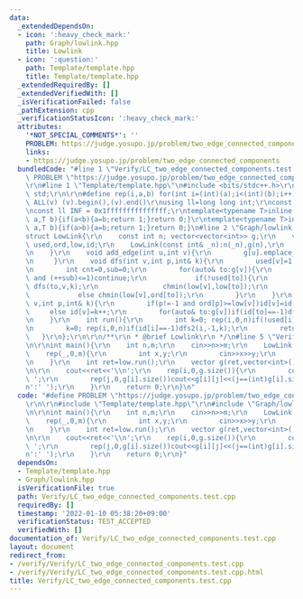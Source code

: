 ```yaml
---
data:
  _extendedDependsOn:
  - icon: ':heavy_check_mark:'
    path: Graph/lowlink.hpp
    title: Lowlink
  - icon: ':question:'
    path: Template/template.hpp
    title: Template/template.hpp
  _extendedRequiredBy: []
  _extendedVerifiedWith: []
  _isVerificationFailed: false
  _pathExtension: cpp
  _verificationStatusIcon: ':heavy_check_mark:'
  attributes:
    '*NOT_SPECIAL_COMMENTS*': ''
    PROBLEM: https://judge.yosupo.jp/problem/two_edge_connected_components
    links:
    - https://judge.yosupo.jp/problem/two_edge_connected_components
  bundledCode: "#line 1 \"Verify/LC_two_edge_connected_components.test.cpp\"\n#define\
    \ PROBLEM \"https://judge.yosupo.jp/problem/two_edge_connected_components\"\r\n\
    \r\n#line 1 \"Template/template.hpp\"\n#include <bits/stdc++.h>\r\nusing namespace\
    \ std;\r\n\r\n#define rep(i,a,b) for(int i=(int)(a);i<(int)(b);i++)\r\n#define\
    \ ALL(v) (v).begin(),(v).end()\r\nusing ll=long long int;\r\nconst int inf = 0x3fffffff;\r\
    \nconst ll INF = 0x1fffffffffffffff;\r\ntemplate<typename T>inline bool chmax(T&\
    \ a,T b){if(a<b){a=b;return 1;}return 0;}\r\ntemplate<typename T>inline bool chmin(T&\
    \ a,T b){if(a>b){a=b;return 1;}return 0;}\n#line 2 \"Graph/lowlink.hpp\"\n\r\n\
    struct LowLink{\r\n    const int n; vector<vector<int>> g;\r\n    vector<int>\
    \ used,ord,low,id;\r\n    LowLink(const int& _n):n(_n),g(n),\r\n        used(n,0),ord(n,0),low(n,0),id(n,-1){\r\
    \n    }\r\n    void add_edge(int u,int v){\r\n        g[u].emplace_back(v); g[v].emplace_back(u);\r\
    \n     }\r\n    void dfs(int v,int p,int& k){\r\n        used[v]=1; low[v]=ord[v]=k++;\r\
    \n        int cnt=0,sub=0;\r\n        for(auto& to:g[v]){\r\n            if(to==p\
    \ and (++sub)<=1)continue;\r\n            if(!used[to]){\r\n                cnt++;\
    \ dfs(to,v,k);\r\n                chmin(low[v],low[to]);\r\n            }\r\n\
    \            else chmin(low[v],ord[to]);\r\n        }\r\n    }\r\n    void dfs2(int\
    \ v,int p,int& k){\r\n        if(p!=-1 and ord[p]>=low[v])id[v]=id[p];\r\n   \
    \     else id[v]=k++;\r\n        for(auto& to:g[v])if(id[to]==-1)dfs2(to,v,k);\r\
    \n    }\r\n    int run(){\r\n        int k=0; rep(i,0,n)if(!used[i])dfs(i,-1,k);\r\
    \n        k=0; rep(i,0,n)if(id[i]==-1)dfs2(i,-1,k);\r\n        return k;\r\n \
    \   }\r\n};\r\n\r\n/**\r\n * @brief Lowlink\r\n */\n#line 5 \"Verify/LC_two_edge_connected_components.test.cpp\"\
    \n\r\nint main(){\r\n    int n,m;\r\n    cin>>n>>m;\r\n    LowLink low(n);\r\n\
    \    rep(_,0,m){\r\n        int x,y;\r\n        cin>>x>>y;\r\n        low.add_edge(x,y);\r\
    \n    }\r\n    int ret=low.run();\r\n    vector g(ret,vector<int>());\r\n    rep(i,0,n)g[low.id[i]].push_back(i);\r\
    \n\r\n    cout<<ret<<'\\n';\r\n    rep(i,0,g.size()){\r\n        cout<<g[i].size()<<'\
    \ ';\r\n        rep(j,0,g[i].size())cout<<g[i][j]<<(j==(int)g[i].size()-1?'\\\
    n':' ');\r\n    }\r\n    return 0;\r\n}\n"
  code: "#define PROBLEM \"https://judge.yosupo.jp/problem/two_edge_connected_components\"\
    \r\n\r\n#include \"Template/template.hpp\"\r\n#include \"Graph/lowlink.hpp\"\r\
    \n\r\nint main(){\r\n    int n,m;\r\n    cin>>n>>m;\r\n    LowLink low(n);\r\n\
    \    rep(_,0,m){\r\n        int x,y;\r\n        cin>>x>>y;\r\n        low.add_edge(x,y);\r\
    \n    }\r\n    int ret=low.run();\r\n    vector g(ret,vector<int>());\r\n    rep(i,0,n)g[low.id[i]].push_back(i);\r\
    \n\r\n    cout<<ret<<'\\n';\r\n    rep(i,0,g.size()){\r\n        cout<<g[i].size()<<'\
    \ ';\r\n        rep(j,0,g[i].size())cout<<g[i][j]<<(j==(int)g[i].size()-1?'\\\
    n':' ');\r\n    }\r\n    return 0;\r\n}"
  dependsOn:
  - Template/template.hpp
  - Graph/lowlink.hpp
  isVerificationFile: true
  path: Verify/LC_two_edge_connected_components.test.cpp
  requiredBy: []
  timestamp: '2022-01-10 05:38:20+09:00'
  verificationStatus: TEST_ACCEPTED
  verifiedWith: []
documentation_of: Verify/LC_two_edge_connected_components.test.cpp
layout: document
redirect_from:
- /verify/Verify/LC_two_edge_connected_components.test.cpp
- /verify/Verify/LC_two_edge_connected_components.test.cpp.html
title: Verify/LC_two_edge_connected_components.test.cpp
---
```

